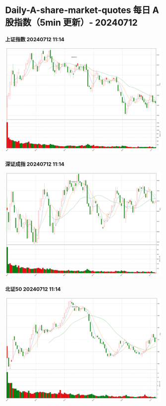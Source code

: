 
# Daily-A-share-market-quotes 每日 A 股指数（5min 更新）- 20240712

### 上证指数 20240712 11:14
![](./fig/2024/7/20240712-sh000001.png)

### 深证成指 20240712 11:14
![](./fig/2024/7/20240712-sz399001.png)

### 北证50 20240712 11:14
![](./fig/2024/7/20240712-bj899050.png)
